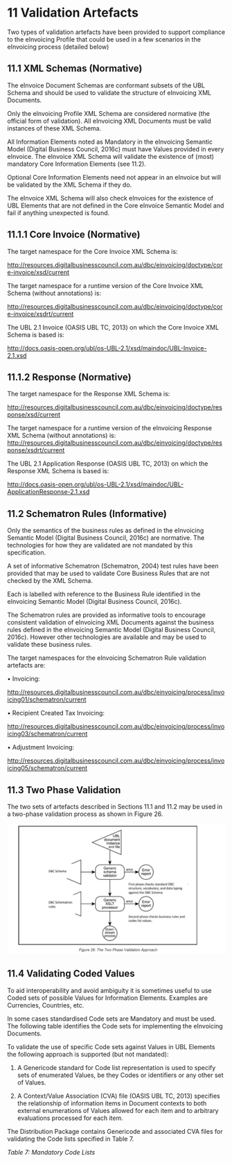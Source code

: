 # 11 Validation Artefacts 

Two types of validation artefacts have been provided to support compliance to the eInvoicing Profile that could be used in a few scenarios in the eInvoicing process (detailed below) 

## 11.1 XML Schemas (Normative) 

The eInvoice Document Schemas are conformant subsets of the UBL Schema and should be used to validate the structure of eInvoicing XML Documents. 

Only the eInvoicing Profile XML Schema are considered normative (the official form of validation). All eInvoicing XML Documents must be valid instances of these XML Schema. 

All Information Elements noted as Mandatory in the eInvoicing Semantic Model (Digital Business Council, 2016c) must have Values provided in every eInvoice. The eInvoice XML Schema will validate the existence of (most) mandatory Core Information Elements (see 11.2). 

Optional Core Information Elements need not appear in an eInvoice but will be validated by the XML Schema if they do. 

The eInvoice XML Schema will also check eInvoices for the existence of UBL Elements that are not defined in the Core eInvoice Semantic Model and fail if anything unexpected is found. 


## 11.1.1 Core Invoice (Normative) 

The target namespace for the Core Invoice XML Schema is: 

http://resources.digitalbusinesscouncil.com.au/dbc/einvoicing/doctype/core-invoice/xsd/current 

The target namespace for a runtime version of the Core Invoice XML Schema (without annotations) is: 

http://resources.digitalbusinesscouncil.com.au/dbc/einvoicing/doctype/core-invoice/xsdrt/current 

The UBL 2.1 Invoice (OASIS UBL TC, 2013) on which the Core Invoice XML Schema is based is: 

http://docs.oasis-open.org/ubl/os-UBL-2.1/xsd/maindoc/UBL-Invoice-2.1.xsd 


## 11.1.2 Response (Normative) 

The target namespace for the Response XML Schema is: 

http://resources.digitalbusinesscouncil.com.au/dbc/einvoicing/doctype/response/xsd/current 

The target namespace for a runtime version of the eInvoicing Response XML Schema (without annotations) is: http://resources.digitalbusinesscouncil.com.au/dbc/einvoicing/doctype/response/xsdrt/current 

The UBL 2.1 Application Response (OASIS UBL TC, 2013) on which the Response XML Schema is based is: 

http://docs.oasis-open.org/ubl/os-UBL-2.1/xsd/maindoc/UBL-ApplicationResponse-2.1.xsd 

## 11.2 Schematron Rules (Informative) 

Only the semantics of the business rules as defined in the eInvoicing Semantic Model (Digital Business Council, 2016c) are normative. The technologies for how they are validated are not mandated by this specification. 

A set of informative Schematron (Schematron, 2004) test rules have been provided that may be used to validate Core Business Rules that are not checked by the XML Schema. 

Each is labelled with reference to the Business Rule identified in the eInvoicing Semantic Model (Digital Business Council, 2016c). 

The Schematron rules are provided as informative tools to encourage consistent validation of eInvoicing XML Documents against the business rules defined in the eInvoicing Semantic Model (Digital Business Council, 2016c). However other technologies are available and may be used to validate these business rules. 

The target namespaces for the eInvoicing Schematron Rule validation artefacts are: 
    
   • Invoicing: 
  
  http://resources.digitalbusinesscouncil.com.au/dbc/einvoicing/process/invoicing01/schematron/current 
    
   • Recipient Created Tax Invoicing:
   
   http://resources.digitalbusinesscouncil.com.au/dbc/einvoicing/process/invoicing03/schematron/current 
    
   • Adjustment Invoicing: 
  
  http://resources.digitalbusinesscouncil.com.au/dbc/einvoicing/process/invoicing05/schematron/current 
  

## 11.3 Two Phase Validation 

The two sets of artefacts described in Sections 11.1 and 11.2 may be used in a two-phase validation process as shown in Figure 26. 

![two-phase-validation-approach](images/two-phase-validation-approach.PNG)  


## 11.4 Validating Coded Values 

To aid interoperability and avoid ambiguity it is sometimes useful to use Coded sets of possible Values for Information Elements. 
Examples are Currencies, Countries, etc. 

In some cases standardised Code sets are Mandatory and must be used. The following table identifies the Code sets for implementing the eInvoicing Documents. 

To validate the use of specific Code sets against Values in UBL Elements the following approach is supported (but not mandated): 

   1. A Genericode standard for Code list representation is used to specify sets of enumerated Values, be they Codes or identifiers or any other set of Values. 

   2. A Context/Value Association (CVA) file (OASIS UBL TC, 2013) specifies the relationship of information items in Document contexts to both external enumerations of Values allowed for each item and to arbitrary evaluations processed for each item. 

The Distribution Package contains Genericode and associated CVA files for validating the Code lists specified in Table 7. 

*Table 7: Mandatory Code Lists*
